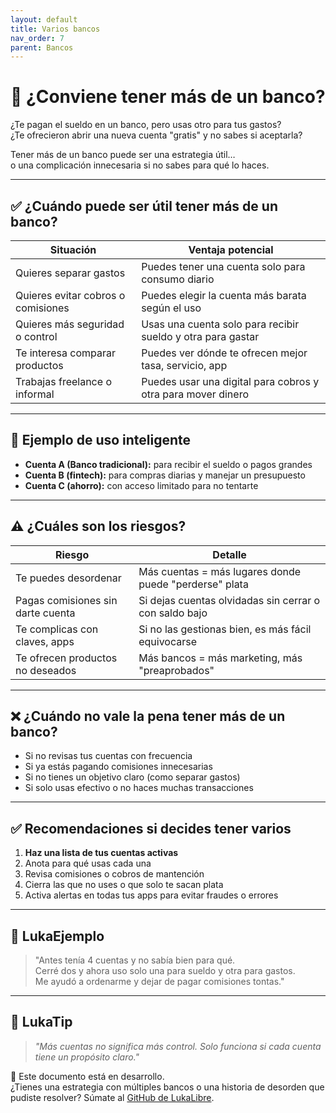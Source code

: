 ```yaml
---
layout: default
title: Varios bancos
nav_order: 7
parent: Bancos
---
```


# 🏦 ¿Conviene tener más de un banco?

¿Te pagan el sueldo en un banco, pero usas otro para tus gastos?  
¿Te ofrecieron abrir una nueva cuenta "gratis" y no sabes si aceptarla?

Tener más de un banco puede ser una estrategia útil…  
o una complicación innecesaria si no sabes para qué lo haces.

---

## ✅ ¿Cuándo puede ser útil tener más de un banco?

| Situación                                | Ventaja potencial                                    |
|------------------------------------------|------------------------------------------------------|
| Quieres separar gastos                   | Puedes tener una cuenta solo para consumo diario     |
| Quieres evitar cobros o comisiones       | Puedes elegir la cuenta más barata según el uso      |
| Quieres más seguridad o control          | Usas una cuenta solo para recibir sueldo y otra para gastar |
| Te interesa comparar productos           | Puedes ver dónde te ofrecen mejor tasa, servicio, app |
| Trabajas freelance o informal            | Puedes usar una digital para cobros y otra para mover dinero |

---

## 🧠 Ejemplo de uso inteligente

- **Cuenta A (Banco tradicional):** para recibir el sueldo o pagos grandes
- **Cuenta B (fintech):** para compras diarias y manejar un presupuesto
- **Cuenta C (ahorro):** con acceso limitado para no tentarte

---

## ⚠️ ¿Cuáles son los riesgos?

| Riesgo                        | Detalle                                               |
|-------------------------------|--------------------------------------------------------|
| Te puedes desordenar          | Más cuentas = más lugares donde puede "perderse" plata |
| Pagas comisiones sin darte cuenta | Si dejas cuentas olvidadas sin cerrar o con saldo bajo |
| Te complicas con claves, apps | Si no las gestionas bien, es más fácil equivocarse     |
| Te ofrecen productos no deseados | Más bancos = más marketing, más "preaprobados"         |

---

## ❌ ¿Cuándo **no** vale la pena tener más de un banco?

- Si no revisas tus cuentas con frecuencia
- Si ya estás pagando comisiones innecesarias
- Si no tienes un objetivo claro (como separar gastos)
- Si solo usas efectivo o no haces muchas transacciones

---

## ✅ Recomendaciones si decides tener varios

1. **Haz una lista de tus cuentas activas**
2. Anota para qué usas cada una
3. Revisa comisiones o cobros de mantención
4. Cierra las que no uses o que solo te sacan plata
5. Activa alertas en todas tus apps para evitar fraudes o errores

---

## 💬 LukaEjemplo

> "Antes tenía 4 cuentas y no sabía bien para qué.  
> Cerré dos y ahora uso solo una para sueldo y otra para gastos.  
> Me ayudó a ordenarme y dejar de pagar comisiones tontas."

---

## 🧠 LukaTip

> *"Más cuentas no significa más control. Solo funciona si cada cuenta tiene un propósito claro."*

📌 Este documento está en desarrollo.  
¿Tienes una estrategia con múltiples bancos o una historia de desorden que pudiste resolver? Súmate al [GitHub de LukaLibre](https://github.com/raestrada/lukalibre).
